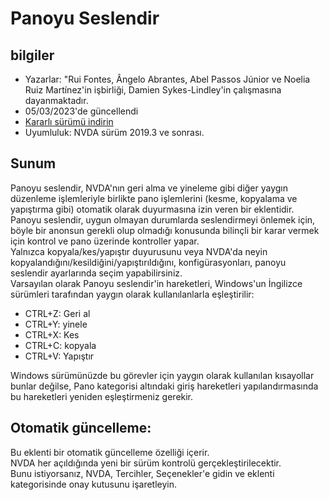 # Panoyu Seslendir


## bilgiler
* Yazarlar: "Rui Fontes, Ângelo Abrantes, Abel Passos Júnior ve Noelia Ruiz Martínez'in işbirliği, Damien Sykes-Lindley'in çalışmasına dayanmaktadır.
* 05/03/2023'de güncellendi
* [Kararlı sürümü indirin][1]
* Uyumluluk: NVDA sürüm 2019.3 ve sonrası.


## Sunum
Panoyu seslendir, NVDA'nın geri alma ve yineleme gibi diğer yaygın düzenleme işlemleriyle birlikte pano işlemlerini (kesme, kopyalama ve yapıştırma gibi) otomatik olarak duyurmasına izin veren bir eklentidir.  
Panoyu seslendir, uygun olmayan durumlarda seslendirmeyi önlemek için, böyle bir anonsun gerekli olup olmadığı konusunda bilinçli bir karar vermek için kontrol ve pano üzerinde kontroller yapar.  
Yalnızca kopyala/kes/yapıştır duyurusunu veya NVDA'da neyin kopyalandığını/kesildiğini/yapıştırıldığını, konfigürasyonları, panoyu seslendir ayarlarında seçim yapabilirsiniz.  
Varsayılan olarak Panoyu seslendir'in hareketleri, Windows'un İngilizce sürümleri tarafından yaygın olarak kullanılanlarla eşleştirilir:  

* CTRL+Z: Geri al
* CTRL+Y: yinele
* CTRL+X: Kes
* CTRL+C: kopyala
* CTRL+V: Yapıştır

Windows sürümünüzde bu görevler için yaygın olarak kullanılan kısayollar bunlar değilse, Pano kategorisi altındaki giriş hareketleri yapılandırmasında bu hareketleri yeniden eşleştirmeniz gerekir.  


## Otomatik güncelleme:
Bu eklenti bir otomatik güncelleme özelliği içerir.  
NVDA her açıldığında yeni bir sürüm kontrolü gerçekleştirilecektir.  
Bunu istiyorsanız, NVDA, Tercihler, Seçenekler'e gidin ve eklenti kategorisinde onay kutusunu işaretleyin.  

[1]: https://github.com/ruifontes/clipspeak/releases/download/2023.03/clipspeak-2023.03.nvda-addon

